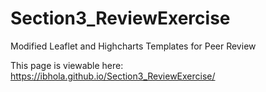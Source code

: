 # Section3_ReviewExercise
Modified Leaflet and Highcharts Templates for Peer Review

This page is viewable here: https://ibhola.github.io/Section3_ReviewExercise/
